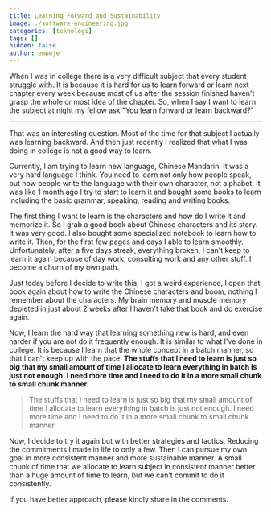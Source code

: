 ```yaml
---
title: Learning Forward and Sustainability
image: ./software-engineering.jpg
categories: [teknologi]
tags: []
hidden: false
author: empeje
---
```


When I was in college there is a very difficult subject that every student struggle with. It is because it is hard for us to learn forward or learn next chapter every week because most of us after the session finished haven't grasp the whole or most idea of the chapter. So, when I say I want to learn the subject at night my fellow ask "You learn forward or learn backward?"

***

That was an interesting question. Most of the time for that subject I actually was learning backward. And then just recently I realized that what I was doing in college is not a good way to learn.

Currently, I am trying to learn new language, Chinese Mandarin. It was a very hard language I think. You need to learn not only how people speak, but how people write the language with their own character, not alphabet. It was like 1 month ago I try to start to learn it and bought some books to learn including the basic grammar, speaking, reading and writing books.

The first thing I want to learn is the characters and how do I write it and memorize it. So I grab a good book about Chinese characters and its story. It was very good. I also bought some specialized notebook to learn how to write it. Then, for the first few pages and days I able to learn smoothly. Unfortunately, after a five days streak, everything broken, I can't keep to learn it again because of day work, consulting work and any other stuff. I become a churn of my own path.

Just today before I decide to write this, I got a weird experience, I open that book again about how to write the Chinese characters and boom, nothing I remember about the characters. My brain memory and muscle memory depleted in just about 2 weeks after I haven't take that book and do exercise again.

Now, I learn the hard way that learning something new is hard, and even harder if you are not do it frequently enough. It is similar to what I've done in college. It is because I learn that the whole concept in a batch manner, so that I can't keep up with the pace. __The stuffs that I need to learn is just so big that my small amount of time I allocate to learn everything in batch is just not enough. I need more time and I need to do it in a more small chunk to small chunk manner.__

>The stuffs that I need to learn is just so big that my small amount of time I allocate to learn everything in batch is just not enough. I need more time and I need to do it in a more small chunk to small chunk manner.

Now, I decide to try it again but with better strategies and tactics. Reducing the commitments I made in life to only a few. Then I can pursue my own goal in more consistent manner and more sustainable manner. A small chunk of time that we allocate to learn subject in consistent manner better than a huge amount of time to learn, but we can't commit to do it consistently.

If you have better approach, please kindly share in the comments.